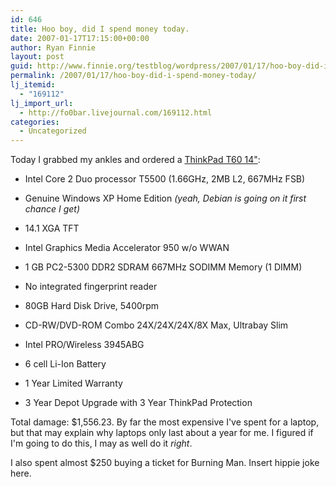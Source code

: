 ```yaml
---
id: 646
title: Hoo boy, did I spend money today.
date: 2007-01-17T17:15:00+00:00
author: Ryan Finnie
layout: post
guid: http://www.finnie.org/testblog/wordpress/2007/01/17/hoo-boy-did-i-spend-money-today/
permalink: /2007/01/17/hoo-boy-did-i-spend-money-today/
lj_itemid:
  - "169112"
lj_import_url:
  - http://fo0bar.livejournal.com/169112.html
categories:
  - Uncategorized
---
```

Today I grabbed my ankles and ordered a [ThinkPad T60 14"](http://www.notebookreview.com/default.asp?newsID=2767):
   
* Intel Core 2 Duo processor T5500 (1.66GHz, 2MB L2, 667MHz FSB)
   
* Genuine Windows XP Home Edition _(yeah, Debian is going on it first chance I get)_
   
* 14.1 XGA TFT
   
* Intel Graphics Media Accelerator 950 w/o WWAN
   
* 1 GB PC2-5300 DDR2 SDRAM 667MHz SODIMM Memory (1 DIMM)
   
* No integrated fingerprint reader
   
* 80GB Hard Disk Drive, 5400rpm
   
* CD-RW/DVD-ROM Combo 24X/24X/24X/8X Max, Ultrabay Slim
   
* Intel PRO/Wireless 3945ABG
   
* 6 cell Li-Ion Battery
   
* 1 Year Limited Warranty
   
* 3 Year Depot Upgrade with 3 Year ThinkPad Protection

Total damage: $1,556.23. By far the most expensive I've spent for a laptop, but that may explain why laptops only last about a year for me. I figured if I'm going to do this, I may as well do it _right_.

I also spent almost $250 buying a ticket for Burning Man. Insert hippie joke here.
